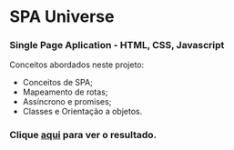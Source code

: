 # SPA Universe

### Single Page Aplication - HTML, CSS, Javascript


Conceitos abordados neste projeto:

- Conceitos de SPA;
- Mapeamento de rotas;
- Assíncrono e promises;
- Classes e Orientação a objetos.

### Clique [aqui](https://franzwarm.github.io/rocketseat-explorer/nivel06/spa-universe) para ver o resultado.
